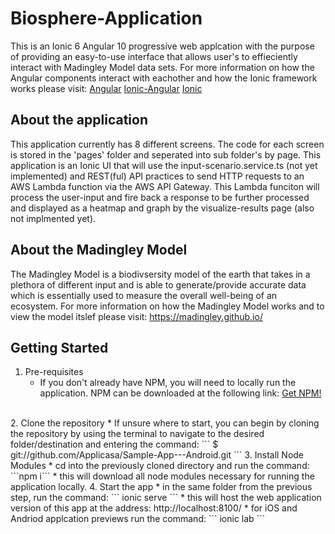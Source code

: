 # Biosphere-Application
This is an Ionic 6 Angular 10 progressive web applcation with the purpose of providing an easy-to-use interface that allows user's to effieciently interact with Madingley Model data sets.
For more information on how the Angular components interact with eachother and how the Ionic framework works please visit: [Angular](https://angular.io/) [Ionic-Angular](https://ionicframework.com/docs/angular/overview) [Ionic](https://ionicframework.com/)
<br>
## About the application
This application currently has 8 different screens. The code for each screen is stored in the 'pages' folder and seperated into sub folder's by page. This application is an Ionic UI that will use the input-scenario.service.ts (not yet implemented) and REST(ful) API practices to send HTTP requests to an AWS Lambda function via the AWS API Gateway. This Lambda funciton will process the user-input and fire back a response to be further processed and displayed as a heatmap and graph by the visualize-results page (also not implmented yet). 
<br>
## About the Madingley Model
The Madingley Model is a biodivsersity model of the earth that takes in a plethora of different input and is able to generate/provide accurate data which is essentially used to measure the overall well-being of an ecosystem. For more information on how the Madingley Model works and to view the model itslef please visit: https://madingley.github.io/
<br>
## Getting Started
1. Pre-requisites
    * If you don't already have NPM, you will need to locally run the application. NPM can be downloaded at the following link: [Get NPM!](https://www.npmjs.com/get-npm)
<br>
2. Clone the repository
    * If unsure where to start, you can begin by cloning the repository by using the terminal to navigate to the desired folder/destination and entering the command: 
    ```
    $ git://github.com/Applicasa/Sample-App---Android.git
    ```
3. Install Node Modules
    * cd into the previously cloned directory and run the command:
    ```npm i```
    * this will download all node modules necessary for running the application locally. 
4. Start the app
    * in the same folder from the previous step, run the command:
    ```
    ionic serve
    ```
    * this will host the web application version of this app at the address: http://localhost:8100/
    * for iOS and Andriod applcation previews run the command:
    ```
    ionic lab
    ```
